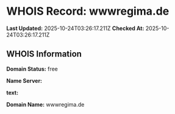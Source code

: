 # WHOIS Record: wwwregima.de

**Last Updated:** 2025-10-24T03:26:17.211Z
**Checked At:** 2025-10-24T03:26:17.211Z

## WHOIS Information

**Domain Status:** free

**Name Server:** 

**text:** 

**Domain Name:** wwwregima.de

